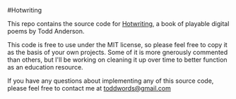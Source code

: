 #Hotwriting

This repo contains the source code for [Hotwriting](http://toddwords.itch.io/hotwriting), a book of playable digital poems by Todd Anderson. 

This code is free to use under the MIT license, so please feel free to copy it as the basis of your own projects. Some of it is more gnerously commented than others, but I'll be working on cleaning it up over time to better function as an education resource.

If you have any questions about implementing any of this source code, please feel free to contact me at toddwords@gmail.com

